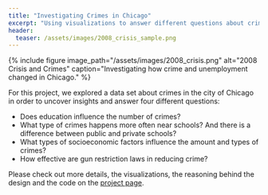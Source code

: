 ```yaml
---
title: "Investigating Crimes in Chicago"
excerpt: "Using visualizations to answer different questions about crime activity in the city of Chicago."
header:
  teaser: /assets/images/2008_crisis_sample.png
---
```


{% include figure image_path="/assets/images/2008_crisis.png" alt="2008 Crisis and Crimes" caption="Investigating how crime and unemployment changed in Chicago." %}

For this project, we explored a data set about crimes in the city of Chicago in order to uncover insights and answer four different questions:

* Does education influence the number of crimes?
* What type of crimes happens more often near schools? And there is a difference between public and private schools?
* What types of socioeconomic factors influence the amount and types of crimes?
* How effective are gun restriction laws in reducing crime?

Please check out more details, the visualizations, the reasoning behind the design and the code on the [project page](https://vbernardes.github.io/chicago-crime-dataviz/).
